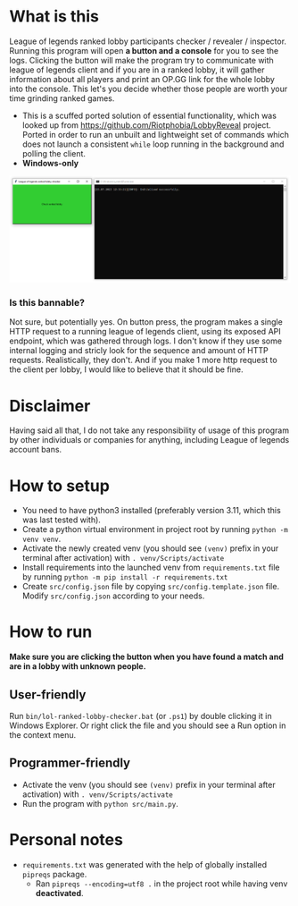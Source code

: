 # What is this

League of legends ranked lobby participants checker / revealer / inspector. Running this program will open **a button and a console** for you to see the logs. Clicking the button will make the program try to communicate with league of legends client and if you are in a ranked lobby, it will gather information about all players and print an OP.GG link for the whole lobby into the console. This let's you decide whether those people are worth your time grinding ranked games.

- This is a scuffed ported solution of essential functionality, which was looked up from https://github.com/Riotphobia/LobbyReveal project. Ported in order to run an unbuilt and lightweight set of commands which does not launch a consistent `while` loop running in the background and polling the client.
- **Windows-only**

![](./res/preview.png)

### Is this bannable?

Not sure, but potentially yes. On button press, the program makes a single HTTP request to a running league of legends client, using its exposed API endpoint, which was gathered through logs. I don't know if they use some internal logging and stricly look for the sequence and amount of HTTP requests. Realistically, they don't. And if you make 1 more http request to the client per lobby, I would like to believe that it should be fine.

# Disclaimer

Having said all that, I do not take any responsibility of usage of this program by other individuals or companies for anything, including League of legends account bans.

# How to setup

- You need to have python3 installed (preferably version 3.11, which this was last tested with).
- Create a python virtual environment in project root by running `python -m venv venv`.
- Activate the newly created venv (you should see `(venv)` prefix in your terminal after activation) with `. venv/Scripts/activate`
- Install requirements into the launched venv from `requirements.txt` file by running `python -m pip install -r requirements.txt`
- Create `src/config.json` file by copying `src/config.template.json` file. Modify `src/config.json` according to your needs.

# How to run

**Make sure you are clicking the button when you have found a match and are in a lobby with unknown people.**
## User-friendly

Run `bin/lol-ranked-lobby-checker.bat` (or `.ps1`) by double clicking it in Windows Explorer. Or right click the file and you should see a Run option in the context menu.

## Programmer-friendly

- Activate the venv (you should see `(venv)` prefix in your terminal after activation) with `. venv/Scripts/activate`
- Run the program with `python src/main.py`.

# Personal notes

- `requirements.txt` was generated with the help of globally installed `pipreqs` package.
  - Ran `pipreqs --encoding=utf8 .` in the project root while having venv **deactivated**.
